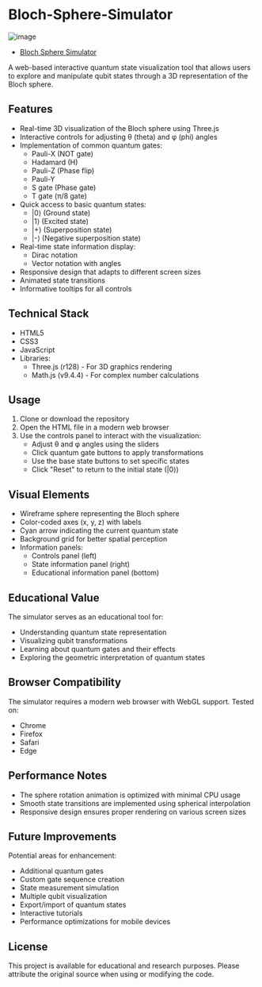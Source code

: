 # Bloch-Sphere-Simulator

![image](https://github.com/user-attachments/assets/51a9a964-48fd-43ae-af65-8cc98520ed0f)


- [Bloch Sphere Simulator](https://miguell-j.github.io/Bloch-Sphere-Simulator/)


A web-based interactive quantum state visualization tool that allows users to explore and manipulate qubit states through a 3D representation of the Bloch sphere.

## Features

- Real-time 3D visualization of the Bloch sphere using Three.js
- Interactive controls for adjusting θ (theta) and φ (phi) angles
- Implementation of common quantum gates:
  - Pauli-X (NOT gate)
  - Hadamard (H)
  - Pauli-Z (Phase flip)
  - Pauli-Y
  - S gate (Phase gate)
  - T gate (π/8 gate)
- Quick access to basic quantum states:
  - |0⟩ (Ground state)
  - |1⟩ (Excited state)
  - |+⟩ (Superposition state)
  - |-⟩ (Negative superposition state)
- Real-time state information display:
  - Dirac notation
  - Vector notation with angles
- Responsive design that adapts to different screen sizes
- Animated state transitions
- Informative tooltips for all controls

## Technical Stack

- HTML5
- CSS3
- JavaScript
- Libraries:
  - Three.js (r128) - For 3D graphics rendering
  - Math.js (v9.4.4) - For complex number calculations

## Usage

1. Clone or download the repository
2. Open the HTML file in a modern web browser
3. Use the controls panel to interact with the visualization:
   - Adjust θ and φ angles using the sliders
   - Click quantum gate buttons to apply transformations
   - Use the base state buttons to set specific states
   - Click "Reset" to return to the initial state (|0⟩)

## Visual Elements

- Wireframe sphere representing the Bloch sphere
- Color-coded axes (x, y, z) with labels
- Cyan arrow indicating the current quantum state
- Background grid for better spatial perception
- Information panels:
  - Controls panel (left)
  - State information panel (right)
  - Educational information panel (bottom)

## Educational Value

The simulator serves as an educational tool for:
- Understanding quantum state representation
- Visualizing qubit transformations
- Learning about quantum gates and their effects
- Exploring the geometric interpretation of quantum states

## Browser Compatibility

The simulator requires a modern web browser with WebGL support. Tested on:
- Chrome
- Firefox
- Safari
- Edge

## Performance Notes

- The sphere rotation animation is optimized with minimal CPU usage
- Smooth state transitions are implemented using spherical interpolation
- Responsive design ensures proper rendering on various screen sizes

## Future Improvements

Potential areas for enhancement:
- Additional quantum gates
- Custom gate sequence creation
- State measurement simulation
- Multiple qubit visualization
- Export/import of quantum states
- Interactive tutorials
- Performance optimizations for mobile devices

## License

This project is available for educational and research purposes. Please attribute the original source when using or modifying the code.
